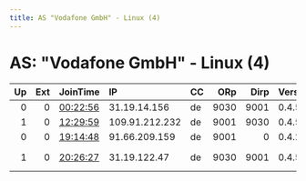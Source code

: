 ```yaml
---
title: AS "Vodafone GmbH" - Linux (4)
---
```


# AS: "Vodafone GmbH" - Linux (4)

|   Up |   Ext | JoinTime                                                                                              | IP             | CC   |   ORp |   Dirp | Version   | Contact                      | Nickname         |   eFamMembers |
|-----:|------:|:------------------------------------------------------------------------------------------------------|:---------------|:-----|------:|-------:|:----------|:-----------------------------|:-----------------|--------------:|
|    0 |     0 | [00:22:56](https://nusenu.github.io/OrNetStats/w/relay/3570D3AACA11F00BAEC6BC71978D41801E63A6C7.html) | 31.19.14.156   | de   |  9030 |   9001 | 0.4.5.10  | None                         | richdisch        |             1 |
|    1 |     0 | [12:29:59](https://nusenu.github.io/OrNetStats/w/relay/DEB40A191FABCA61DB552940E6FF30F4CF155C4F.html) | 109.91.212.232 | de   |  9001 |   9030 | 0.4.5.10  | None                         | schlandtor02     |             1 |
|    0 |     0 | [19:14:48](https://nusenu.github.io/OrNetStats/w/relay/B028600D81F6EFE9D9B6A6FF412ACBB213DE284F.html) | 91.66.209.159  | de   |  9001 |      0 | 0.4.2.7   | None                         | jeffthegerman    |             1 |
|    1 |     0 | [20:26:27](https://nusenu.github.io/OrNetStats/w/relay/77DCBF4C4DE336D30019B1FFB24921D41C370DE0.html) | 31.19.122.47   | de   |  9030 |   9001 | 0.4.5.10  | Anonymous &lt;08fizzle.start | domshiddenpizero |             2 |
